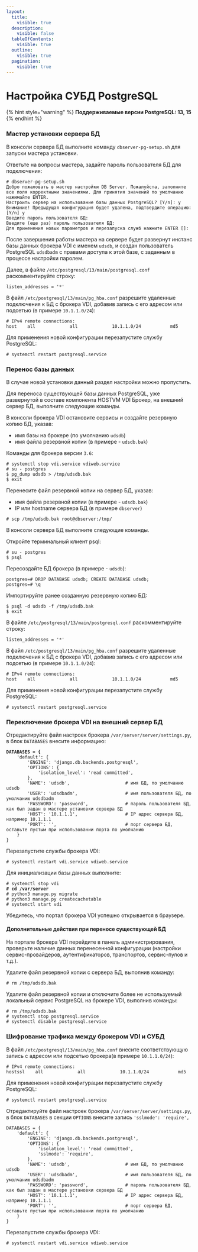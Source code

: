 ```yaml
---
layout:
  title:
    visible: true
  description:
    visible: false
  tableOfContents:
    visible: true
  outline:
    visible: true
  pagination:
    visible: true
---
```


# Настройка СУБД PostgreSQL

{% hint style="warning" %}
**Поддерживаемые версии PostgreSQL: 13, 15**
{% endhint %}

### Мастер установки сервера БД <a href="#db-wizard" id="db-wizard"></a>

В консоли сервера БД выполните команду `dbserver-pg-setup.sh` для запуски мастера установки.

Ответьте на вопросы мастера, задайте пароль пользователя БД для подключения:

```shell-session
# dbserver-pg-setup.sh
Добро пожаловать в мастер настройки DB Server. Пожалуйста, заполните все поля корректными значениями. Для принятия значений по умолчанию нажимайте ENTER.
Настроить сервер на использование базы данных PostgreSQL? [Y/n]: y
Внимание! Предыдущая конфигурация будет удалена, подтвердите операцию: [Y/n] y
Введите пароль пользователя БД: 
Введите (еще раз) пароль пользователя БД: 
Для применения новых параметров и перезапуска служб нажмите ENTER []: 
```

После завершения работы мастера на сервере будет развернут инстанс базы данных брокера VDI с именем `udsdb`, и создан пользователь PostgreSQL `udsdbadm` с правами доступа к этой базе, с заданным в процессе настройки паролем.

Далее, в файле `/etc/postgresql/13/main/postgresql.conf` раскомментируйте строку:

```
listen_addresses = '*'
```

В файл `/etc/postgresql/13/main/pg_hba.conf` разрешите удаленные подключения к БД с брокера VDI, добавив запись с его адресом или подсетью (в примере `10.1.1.0/24`):

```
# IPv4 remote connections:
host    all             all             10.1.1.0/24           md5
```

Для применения новой конфигурации перезапустите службу PostgreSQL:

```shell-session
# systemctl restart postgresql.service
```

### Перенос базы данных <a href="#db-migration" id="db-migration"></a>

В случае новой установки данный раздел настройки можно пропустить.

Для переноса существующей базы данных PostgreSQL, уже развернутой в составе компонента HOSTVM VDI Брокер, на внешний сервер БД, выполните следующие команды.

В консоли брокера VDI остановите сервисы и создайте резервную копию БД, указав:

* имя базы на брокере (по умолчанию `udsdb`)
* имя файла резервной копии (в примере - `udsdb.bak`)

Команды для брокера версии `3.6`:

```shell-session
# systemctl stop vdi.service vdiweb.service
# su - postgres
$ pg_dump udsdb > /tmp/udsdb.bak
$ exit
```

Перенесите файл резервной копии на сервер БД, указав:

* имя файла резервной копии (в примере - `udsdb.bak`)
* IP или hostname сервера БД (в примере `dbserver`)

```shell-session
# scp /tmp/udsdb.bak root@dbserver:/tmp/
```

В консоли сервера БД выполните следующие команды.

Откройте терминальный клиент psql:

```shell-session
# su - postgres
$ psql
```

Пересоздайте БД брокера (в примере - `udsdb`):

```shell-session
postgres=# DROP DATABASE udsdb; CREATE DATABASE udsdb;
postgres=# \q
```

Импортируйте ранее созданную резервную копию БД:

```shell-session
$ psql -d udsdb -f /tmp/udsdb.bak
$ exit
```

В файле `/etc/postgresql/13/main/postgresql.conf` раскомментируйте строку:

```
listen_addresses = '*'
```

В файл `/etc/postgresql/13/main/pg_hba.conf` разрешите удаленные подключения к БД с брокера VDI, добавив запись с его адресом или подсетью (в примере `10.1.1.0/24`):

```
# IPv4 remote connections:
host    all             all             10.1.1.0/24           md5
```

Для применения новой конфигурации перезапустите службу PostgreSQL:

```shell-session
# systemctl restart postgresql.service
```

### Переключение брокера VDI на внешний сервер БД <a href="#broker-config" id="broker-config"></a>

Отредактируйте файл настроек брокера `/var/server/server/settings.py`, в блок `DATABASES` внесите информацию:

<pre><code><strong>DATABASES = {
</strong>    'default': {
        'ENGINE': 'django.db.backends.postgresql',
        'OPTIONS': {
            'isolation_level': 'read committed',
        },
        'NAME': 'udsdb',                     # имя БД, по умолчанию udsdb
        'USER': 'udsdbadm',                  # имя пользователя БД, по умолчанию udsdbadm
        'PASSWORD': 'password',              # пароль пользователя БД, как был задан в мастере установки сервера БД
        'HOST': '10.1.1.1',                  # IP адрес сервера БД, например 10.1.1.1
        'PORT': '',                          # порт сервера БД, оставьте пустым при использовании порта по умолчанию
    }
}
</code></pre>

Перезапустите службы брокера VDI:

```shell-session
# systemctl restart vdi.service vdiweb.service
```

Для инициализации базы данных выполните:

<pre class="language-shell-session"><code class="lang-shell-session"># systemctl stop vdi
<strong># cd /var/server
</strong># python3 manage.py migrate
# python3 manage.py createcachetable
# systemctl start vdi
</code></pre>

Убедитесь, что портал брокера VDI успешно открывается в браузере.

#### Дополнительные действия при переносе существующей БД <a href="#cleanup" id="cleanup"></a>

На портале брокера VDI перейдите в панель администрирования, проверьте наличие данных перенесенной конфигурации (настройки сервис-провайдеров, аутентификаторов, транспортов, сервис-пулов и т.д.).

Удалите файл резервной копии с сервера БД, выполнив команду:

```shell-session
# rm /tmp/udsdb.bak
```

Удалите файл резервной копии и отключите более не используемый локальный сервис PostgreSQL на брокере VDI, выполнив команды:

```shell-session
# rm /tmp/udsdb.bak
# systemctl stop postgresql.service
# systemctl disable postgresql.service
```

### Шифрование трафика между брокером VDI и СУБД

В файл `/etc/postgresql/13/main/pg_hba.conf` внесите соответствующую запись с адресом или подсетью брокера(в примере `10.1.1.0/24`):

```
# IPv4 remote connections:
hostssl    all             all             10.1.1.0/24           md5
```

Для применения новой конфигурации перезапустите службу PostgreSQL:

```shell-session
# systemctl restart postgresql.service
```

Отредактируйте файл настроек брокера `/var/server/server/settings.py`, в блок `DATABASES` в секции `OPTIONS` внесите  запись `'sslmode': 'require',`

```
DATABASES = {
    'default': {
        'ENGINE': 'django.db.backends.postgresql',
        'OPTIONS': {
            'isolation_level': 'read committed',
            'sslmode': 'require',
        },
        'NAME': 'udsdb',                     # имя БД, по умолчанию udsdb
        'USER': 'udsdbadm',                  # имя пользователя БД, по умолчанию udsdbadm
        'PASSWORD': 'password',              # пароль пользователя БД, как был задан в мастере установки сервера БД
        'HOST': '10.1.1.1',                  # IP адрес сервера БД, например 10.1.1.1
        'PORT': '',                          # порт сервера БД, оставьте пустым при использовании порта по умолчанию
    }
}
```

Перезапустите службы брокера VDI:

```shell-session
# systemctl restart vdi.service vdiweb.service
```
